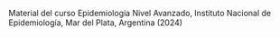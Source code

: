 Material del curso Epidemiología Nivel Avanzado, Instituto Nacional de Epidemiología, Mar del Plata, Argentina (2024)
